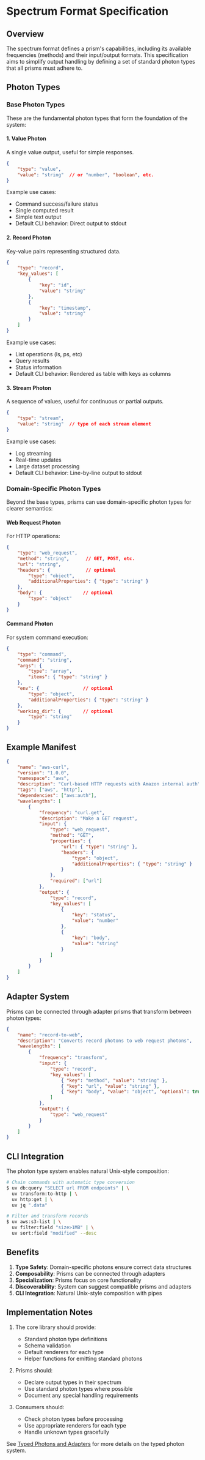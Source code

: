 # Spectrum Format Specification

## Overview

The spectrum format defines a prism's capabilities, including its available frequencies (methods) and their input/output formats. This specification aims to simplify output handling by defining a set of standard photon types that all prisms must adhere to.

## Photon Types

### Base Photon Types

These are the fundamental photon types that form the foundation of the system:

#### 1. Value Photon
A single value output, useful for simple responses.

```json
{
    "type": "value",
    "value": "string"  // or "number", "boolean", etc.
}
```

Example use cases:
- Command success/failure status
- Single computed result
- Simple text output
- Default CLI behavior: Direct output to stdout

#### 2. Record Photon
Key-value pairs representing structured data.

```json
{
    "type": "record",
    "key_values": [
        {
            "key": "id",
            "value": "string"
        },
        {
            "key": "timestamp",
            "value": "string"
        }
    ]
}
```

Example use cases:
- List operations (ls, ps, etc)
- Query results
- Status information
- Default CLI behavior: Rendered as table with keys as columns

#### 3. Stream Photon
A sequence of values, useful for continuous or partial outputs.

```json
{
    "type": "stream",
    "value": "string"  // type of each stream element
}
```

Example use cases:
- Log streaming
- Real-time updates
- Large dataset processing
- Default CLI behavior: Line-by-line output to stdout

### Domain-Specific Photon Types

Beyond the base types, prisms can use domain-specific photon types for clearer semantics:

#### Web Request Photon
For HTTP operations:

```json
{
    "type": "web_request",
    "method": "string",      // GET, POST, etc.
    "url": "string",
    "headers": {             // optional
        "type": "object",
        "additionalProperties": { "type": "string" }
    },
    "body": {               // optional
        "type": "object"
    }
}
```

#### Command Photon
For system command execution:

```json
{
    "type": "command",
    "command": "string",
    "args": {
        "type": "array",
        "items": { "type": "string" }
    },
    "env": {                // optional
        "type": "object",
        "additionalProperties": { "type": "string" }
    },
    "working_dir": {        // optional
        "type": "string"
    }
}
```

## Example Manifest

```json
{
    "name": "aws-curl",
    "version": "1.0.0",
    "namespace": "aws",
    "description": "Curl-based HTTP requests with Amazon internal auth",
    "tags": ["aws", "http"],
    "dependencies": ["aws:auth"],
    "wavelengths": [
        {
            "frequency": "curl.get",
            "description": "Make a GET request",
            "input": {
                "type": "web_request",
                "method": "GET",
                "properties": {
                    "url": { "type": "string" },
                    "headers": {
                        "type": "object",
                        "additionalProperties": { "type": "string" }
                    }
                },
                "required": ["url"]
            },
            "output": {
                "type": "record",
                "key_values": [
                    {
                        "key": "status",
                        "value": "number"
                    },
                    {
                        "key": "body",
                        "value": "string"
                    }
                ]
            }
        }
    ]
}
```

## Adapter System

Prisms can be connected through adapter prisms that transform between photon types:

```json
{
    "name": "record-to-web",
    "description": "Converts record photons to web request photons",
    "wavelengths": [
        {
            "frequency": "transform",
            "input": {
                "type": "record",
                "key_values": [
                    { "key": "method", "value": "string" },
                    { "key": "url", "value": "string" },
                    { "key": "body", "value": "object", "optional": true }
                ]
            },
            "output": {
                "type": "web_request"
            }
        }
    ]
}
```

## CLI Integration

The photon type system enables natural Unix-style composition:

```bash
# Chain commands with automatic type conversion
$ uv db:query "SELECT url FROM endpoints" | \
  uv transform:to-http | \
  uv http:get | \
  uv jq ".data"

# Filter and transform records
$ uv aws:s3-list | \
  uv filter:field "size>1MB" | \
  uv sort:field "modified" --desc
```

## Benefits

1. **Type Safety**: Domain-specific photons ensure correct data structures
2. **Composability**: Prisms can be connected through adapters
3. **Specialization**: Prisms focus on core functionality
4. **Discoverability**: System can suggest compatible prisms and adapters
5. **CLI Integration**: Natural Unix-style composition with pipes

## Implementation Notes

1. The core library should provide:
   - Standard photon type definitions
   - Schema validation
   - Default renderers for each type
   - Helper functions for emitting standard photons

2. Prisms should:
   - Declare output types in their spectrum
   - Use standard photon types where possible
   - Document any special handling requirements

3. Consumers should:
   - Check photon types before processing
   - Use appropriate renderers for each type
   - Handle unknown types gracefully

See [Typed Photons and Adapters](typed-photons.md) for more details on the typed photon system.
